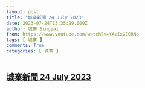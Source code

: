 ```yaml
---
layout: post
title: "城寨新聞 24 July 2023"
date: 2023-07-24T13:35:29.000Z
author: 城寨 Singjai
from: https://www.youtube.com/watch?v=YAeIxGZ0RNo
tags: [ 城寨 ]
comments: True
categories: [ 城寨 ]
---
```

<!--1690205729000-->
[城寨新聞 24 July 2023](https://www.youtube.com/watch?v=YAeIxGZ0RNo)
------

<div>

</div>
